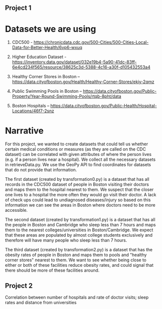 ## Project 1
# Datasets we are using
1. CDC500 - https://chronicdata.cdc.gov/500-Cities/500-Cities-Local-Data-for-Better-Health/6vp6-wxuq
2. Higher Education Dataset - https://inventory.data.gov/dataset/032e19b4-5a90-41dc-83ff-6e4cd234f565/resource/38625c3d-5388-4c16-a30f-d105432553a4

3. Healthy Corner Stores in Boston – https://data.cityofboston.gov/Health/Healthy-Corner-Stores/ekiy-2qmz

4. Public Swimming Pools in Boston – https://data.cityofboston.gov/Public-Property/Year-Round-Swimming-Pools/rtqb-8pht/data

5. Boston Hospitals – https://data.cityofboston.gov/Public-Health/Hospital-Locations/46f7-2snz

# Narrative

For this project, we wanted to create datasets that could tell us whether certain medical conditions or measures (as they are called on the CDC dataset) can be correlated with given attributes of where the person lives (e.g. if a person lives near a hospital). We collect all the necessary datasets in retrieveData.py. We use the GeoPy API to find coordinates for datasets that do not provide that information.

The first dataset (created by transformation0.py) is a dataset that has all records in the CDC500 dataset of people in Boston visiting their doctors and maps them to the hospital nearest to them. We suspect that the closer one lives to a hospital the more often they would go visit their doctor. A lack of check ups could lead to undiagnosed diseases/injury so based on this information we can see the areas in Boston where doctors need to be more accessible.

The second dataset (created by transformation1.py) is a dataset that has all the people in Boston and Cambridge who sleep less than 7 hours and maps them to the nearest colleges/universities in Boston/Cambridge. We expect that these areas are populated by almost college students exclusively and therefore will have many people who sleep less than 7 hours.

The third dataset (created by transformation2.py) is a dataset that has the obesity rates of people in Boston and maps them to pools and "healthy corner stores" nearest to them. We want to see whether being close to either or both of these facilities reduce obesity rates, and could signal that there should be more of these facilities around.


## Project 2

Correlation between number of hospitals and rate of doctor visits; sleep rates and distance from universities
